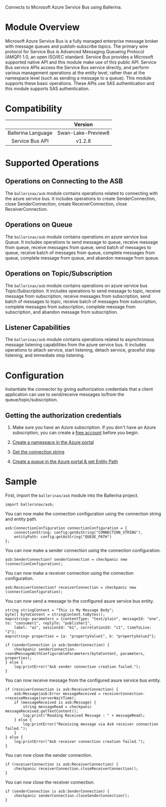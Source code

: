 Connects to Microsoft Azure Service Bus using Ballerina.

# Module Overview
Microsoft Azure Service Bus is a fully managed enterprise message broker with message queues and publish-subscribe 
topics. The primary wire protocol for Service Bus is Advanced Messaging Queueing Protocol (AMQP) 1.0, an open ISO/IEC standard. Service Bus provides a Microsoft supported native API and this module make use of this public API. Service Bus service APIs access the Service Bus service directly, and perform various management operations at the entity level, 
rather than at the namespace level (such as sending a message to a queue). This module supports these basic operations. These APIs use SAS authentication and this module supports SAS authentication.  

# Compatibility
|                     |    Version                  |
|:-------------------:|:---------------------------:|
| Ballerina Language  | Swan-Lake-Preview8          |
| Service Bus API     | v1.2.8                      |

# Supported Operations

## Operations on Connecting to the ASB
The `ballerinax/asb` module contains operations related to connecting with the azure service bus. It includes operations 
to create SenderConnection, close SenderConnection, create ReceiverConnection, close ReceiverConnection. 

## Operations on Queue
The `ballerinax/asb` module contains operations on azure service bus Queue. It includes operations to send message to 
queue, receive message from queue, receive messages from queue, send batch of messages to queue, receive batch of 
messages from queue, complete messages from queue, complete message from queue, and abandon message from queue.  

## Operations on Topic/Subscription
The `ballerinax/asb` module contains operations on azure service bus Topic/Subscription. It includes operations to send message to topic, receive message from subscription, receive messages from subscription, send batch of messages to 
topic, receive batch of messages from subscription, complete messages from subscription, complete message from subscription, and abandon message from subscription.  

## Listener Capabilities
The `ballerinax/asb` module contains operations related to asynchronous message listening capabilities from the azure service bus. It includes operations to attach service, start listening, detach service, graceful stop listening, and immediate stop listening.

# Configuration
Instantiate the connector by giving authorization credentials that a client application can use to send/receive messages 
to/from the queue/topic/subscription.

## Getting the authorization credentials

1. Make sure you have an Azure subscription. If you don't have an Azure subscription, you can create a 
[free account](https://azure.microsoft.com/en-us/free/) before you begin.

2. [Create a namespace in the Azure portal](https://docs.microsoft.com/en-us/azure/service-bus-messaging/service-bus-quickstart-portal#create-a-namespace-in-the-azure-portal)

3. [Get the connection string](https://docs.microsoft.com/en-us/azure/service-bus-messaging/service-bus-quickstart-portal#get-the-connection-string)

4. [Create a queue in the Azure portal & get Entity Path](https://docs.microsoft.com/en-us/azure/service-bus-messaging/service-bus-quickstart-portal#create-a-queue-in-the-azure-portal)


# Sample
First, import the `ballerinax/asb` module into the Ballerina project.
```ballerina
import ballerinax/asb;
```

You can now make the connection configuration using the connection string and entity path.
```ballerina
asb:ConnectionConfiguration connectionConfiguration = {
    connectionString: config:getAsString("CONNECTION_STRING"),
    entityPath: config:getAsString("QUEUE_PATH")
};
```

You can now make a sender connection using the connection configuration.
```ballerina
asb:SenderConnection? senderConnection = checkpanic new (connectionConfiguration);
```

You can now make a receiver connection using the connection configuration.
```ballerina
asb:ReceiverConnection? receiverConnection = checkpanic new (connectionConfiguration);
```

You can now send a message to the configured asure service bus entity.  
```ballerina
string stringContent = "This is My Message Body"; 
byte[] byteContent = stringContent.toBytes();
map<string> parameters = {contentType: "text/plain", messageId: "one", to: "consumer1", replyTo: "publisher1", 
    label: "a1", sessionId: "b1", correlationId: "c1", timeToLive: "2"};
map<string> properties = {a: "propertyValue1", b: "propertyValue2"};

if (senderConnection is asb:SenderConnection) {
    checkpanic senderConnection->sendMessageWithConfigurableParameters(byteContent, parameters, properties);
} else {
    log:printError("Asb sender connection creation failed.");
}
```

You can now receive message from the configured asure service bus entity. 
```ballerina
if (receiverConnection is asb:ReceiverConnection) {
    asb:Message|asb:Error messageReceived = receiverConnection->receiveMessage(serverWaitTime);
    if (messageReceived is asb:Message) {
        string messageRead = checkpanic messageReceived.getTextContent();
        log:print("Reading Received Message : " + messageRead);
    } else {
        log:printError("Receiving message via Asb receiver connection failed.");
    }
} else {
    log:printError("Asb receiver connection creation failed.");
}
```

You can now close the sender connection.
```ballerina
if (receiverConnection is asb:ReceiverConnection) {
    checkpanic receiverConnection.closeReceiverConnection();
}
```

You can now close the receiver connection.
```ballerina
if (senderConnection is asb:SenderConnection) {
    checkpanic senderConnection.closeSenderConnection();
}
```
